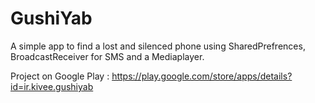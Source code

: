 # GushiYab
A simple app to find a lost and silenced phone using SharedPrefrences, BroadcastReceiver for SMS and a Mediaplayer.  

Project on Google Play : https://play.google.com/store/apps/details?id=ir.kivee.gushiyab
